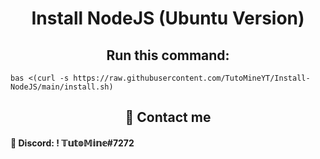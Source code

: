 <h1 align="center">Install NodeJS (Ubuntu Version)</h1>

<h2 align="center">Run this command:</h2>

`bas <(curl -s https://raw.githubusercontent.com/TutoMineYT/Install-NodeJS/main/install.sh)`

<h2 align="center">📩 Contact me</h2>
 <h4>🔵 Discord: ! 𝕋𝕦𝕥𝕠𝕄𝕚𝕟𝕖#7272</h4>
